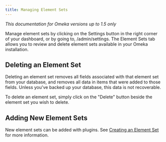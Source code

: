 ```yaml
---
title: Managing Element Sets
---
```

*This documentation for Omeka versions up to 1.5 only*

Manage element sets by clicking on the Settings button in the right corner of your dashboard, or by going to, /admin/settings. The Element Sets tab allows you to review and delete element sets available in your Omeka installation.

Deleting an Element Set
----------------------------------------------------------------

Deleting an element set removes all fields associated with that element set from your database, and removes all data in items that were added to those fields. Unless you've backed up your database, this data is not recoverable.

To delete an element set, simply click on the "Delete" button beside the element set you wish to delete.

Adding New Element Sets
----------------------------------------------------------------

New element sets can be added with plugins. See [Creating an Element Set](../1x_documentation/Creating_an_Element_Set.md) for more information.
